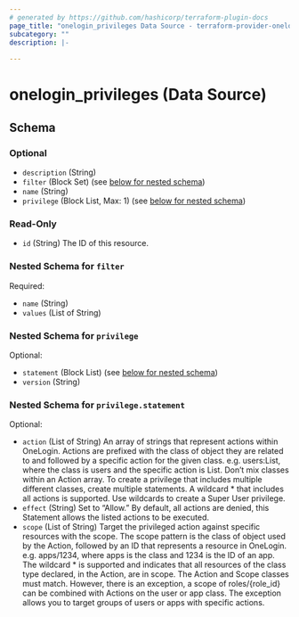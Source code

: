 ```yaml
---
# generated by https://github.com/hashicorp/terraform-plugin-docs
page_title: "onelogin_privileges Data Source - terraform-provider-onelogin-1"
subcategory: ""
description: |-
  
---
```


# onelogin_privileges (Data Source)





<!-- schema generated by tfplugindocs -->
## Schema

### Optional

- `description` (String)
- `filter` (Block Set) (see [below for nested schema](#nestedblock--filter))
- `name` (String)
- `privilege` (Block List, Max: 1) (see [below for nested schema](#nestedblock--privilege))

### Read-Only

- `id` (String) The ID of this resource.

<a id="nestedblock--filter"></a>
### Nested Schema for `filter`

Required:

- `name` (String)
- `values` (List of String)


<a id="nestedblock--privilege"></a>
### Nested Schema for `privilege`

Optional:

- `statement` (Block List) (see [below for nested schema](#nestedblock--privilege--statement))
- `version` (String)

<a id="nestedblock--privilege--statement"></a>
### Nested Schema for `privilege.statement`

Optional:

- `action` (List of String) An array of strings that represent actions within OneLogin. Actions are prefixed with the class of object they are related to and followed by a specific action for the given class.
e.g. users:List, where the class is users and the specific action is List. Don’t mix classes within an Action array. To create a privilege that includes multiple different classes, create multiple statements. A wildcard * that includes all actions is supported. Use wildcards to create a Super User privilege.
- `effect` (String) Set to “Allow.” By default, all actions are denied, this Statement allows the listed actions to be executed.
- `scope` (List of String) Target the privileged action against specific resources with the scope.
The scope pattern is the class of object used by the Action, followed by an ID that represents a resource in OneLogin.
e.g. apps/1234, where apps is the class and 1234 is the ID of an app.
The wildcard * is supported and indicates that all resources of the class type declared, in the Action, are in scope.
The Action and Scope classes must match. However, there is an exception, a scope of roles/{role_id} can be combined with Actions on the user or app class. The exception allows you to target groups of users or apps with specific actions.


